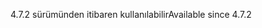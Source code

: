 <span data-ttu-id="408ce-101">4.7.2 sürümünden itibaren kullanılabilir</span><span class="sxs-lookup"><span data-stu-id="408ce-101">Available since 4.7.2</span></span>